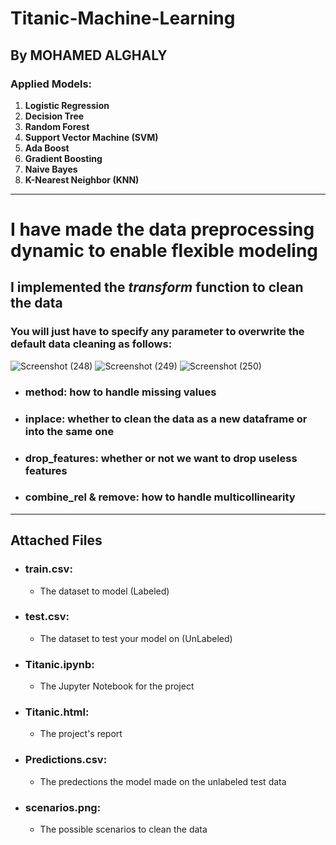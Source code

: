 # Titanic-Machine-Learning
## By MOHAMED ALGHALY

### Applied Models:
1. **Logistic Regression**
2. **Decision Tree**
3. **Random Forest**
4. **Support Vector Machine (SVM)**
5. **Ada Boost**
6. **Gradient Boosting**
7. **Naive Bayes**
8. **K-Nearest Neighbor (KNN)**

---

# I have made the data preprocessing dynamic to enable flexible modeling
## I implemented the <i>transform</i> function to clean the data
### You will just have to specify any parameter to overwrite the default data cleaning as follows:
![Screenshot (248)](https://github.com/al-ghaly/Titanic-Machine-Learning/assets/61648960/f6587744-2c35-4c0c-a9c4-eca2330e3083)
![Screenshot (249)](https://github.com/al-ghaly/Titanic-Machine-Learning/assets/61648960/d4777614-8d75-4c64-b2f0-6fb6a91302aa)
![Screenshot (250)](https://github.com/al-ghaly/Titanic-Machine-Learning/assets/61648960/124b936d-6615-495c-97d1-ad758ab45ee8)
* ### method: how to handle missing values
* ### inplace: whether to clean the data as a new dataframe or into the same one
* ### drop_features: whether or not we want to drop useless features
* ### combine_rel & remove: how to handle multicollinearity
---
## Attached Files
* ### train.csv: 
  * The dataset to model (Labeled)
* ### test.csv: 
  * The dataset to test your model on (UnLabeled)
* ### Titanic.ipynb: 
  * The Jupyter Notebook for the project
* ### Titanic.html: 
  * The project's report
* ### Predictions.csv: 
  * The predections the model made on the unlabeled test data
* ### scenarios.png: 
  * The possible scenarios to clean the data 
